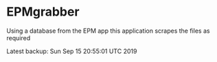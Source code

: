 # EPMgrabber
Using a database from the EPM app this application scrapes the files as required


Latest backup: Sun Sep 15 20:55:01 UTC 2019

